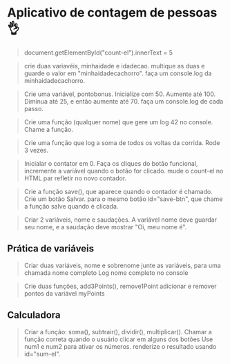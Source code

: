 # Aplicativo de contagem de pessoas 👌

>document.getElementById("count-el").innerText = 5

> crie duas variavéis, minhaidade e idadecao.
> multique as duas e guarde o valor em "minhaidadecachorro".
> faça um console.log da minhaidadecachorro.

> Crie uma variável, pontobonus. Inicialize com 50. Aumente até 100.
> Diminua até 25, e então aumente até 70.
> faça um console.log de cada passo.

> Crie uma função (qualquer nome) que gere um log 42 no console.
> Chame a função.

> Crie uma função que log a soma de todos os voltas da corrida.
> Rode 3 vezes.

> Inicialar o contator em 0.
> Faça os cliques do botão funcional, incremente a variável quando o botão for clicado.
> mude o count-el no HTML par refletir no novo contador.

> Crie a função save(), que aparece quando o contador é chamado.
> Crie um botão Salvar.
> para o mesmo botão id="save-btn", que chame a função salve quando é clicada.

> Criar 2 variáveis, nome e saudações. A variável nome deve guardar seu nome, e a saudação deve mostrar "Oi, meu nome é".

## Prática de variáveis
> Criar duas variáveis, nome e sobrenome
> junte as variáveis, para uma chamada nome completo
> Log nome completo no console

> Crie duas funções, add3Points(), remove1Point
> adicionar e remover pontos da variável myPoints

## Calculadora

> Criar a função: soma(), subtrair(), dividir(), multiplicar().
> Chamar a função correta quando o usuário clicar em alguns dos botões 
> Use num1 e num2 para ativar os números.
> renderize o resultado usando id="sum-el".